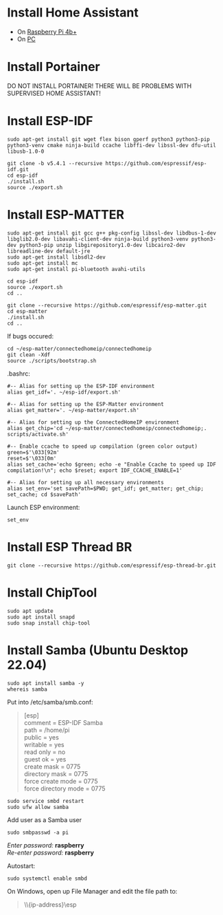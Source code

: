 # Install Home Assistant

- On [Raspberry Pi 4b+](HA-Ubuntu22Desktop_PC.md)  
- On [PC](HA-Ubuntu22Desktop_RP4.md)  

# Install Portainer
DO NOT INSTALL PORTAINER! THERE WILL BE PROBLEMS WITH SUPERVISED HOME ASSISTANT!  

# Install ESP-IDF
~~~
sudo apt-get install git wget flex bison gperf python3 python3-pip python3-venv cmake ninja-build ccache libffi-dev libssl-dev dfu-util libusb-1.0-0

git clone -b v5.4.1 --recursive https://github.com/espressif/esp-idf.git
cd esp-idf
./install.sh
source ./export.sh
~~~

# Install ESP-MATTER
~~~
sudo apt-get install git gcc g++ pkg-config libssl-dev libdbus-1-dev libglib2.0-dev libavahi-client-dev ninja-build python3-venv python3-dev python3-pip unzip libgirepository1.0-dev libcairo2-dev libreadline-dev default-jre
sudo apt-get install libsdl2-dev
sudo apt-get install mc
sudo apt-get install pi-bluetooth avahi-utils

cd esp-idf
source ./export.sh
cd ..

git clone --recursive https://github.com/espressif/esp-matter.git
cd esp-matter
./install.sh
cd ..
~~~
If bugs occured:
~~~
cd ~/esp-matter/connectedhomeip/connectedhomeip
git clean -Xdf
source ./scripts/bootstrap.sh
~~~

.bashrc:
~~~
#-- Alias for setting up the ESP-IDF environment
alias get_idf='. ~/esp-idf/export.sh'

#-- Alias for setting up the ESP-Matter environment
alias get_matter='. ~/esp-matter/export.sh'

#-- Alias for setting up the ConnectedHomeIP environment
alias get_chip='cd ~/esp-matter/connectedhomeip/connectedhomeip;. scripts/activate.sh'

#-- Enable ccache to speed up compilation (green color output)
green=$'\033[92m'
reset=$'\033[0m'
alias set_cache='echo $green; echo -e "Enable Ccache to speed up IDF compilation!\n"; echo $reset; export IDF_CCACHE_ENABLE=1'

#-- Alias for setting up all necessary environments
alias set_env='set savePath=$PWD; get_idf; get_matter; get_chip; set_cache; cd $savePath'
~~~
Launch ESP environment:
~~~
set_env
~~~

# Install ESP Thread BR
~~~
git clone --recursive https://github.com/espressif/esp-thread-br.git
~~~


# Install ChipTool
~~~
sudo apt update
sudo apt install snapd
sudo snap install chip-tool
~~~

# Install Samba (Ubuntu Desktop 22.04)
~~~
sudo apt install samba -y
whereis samba
~~~
Put into /etc/samba/smb.conf:  
> [esp]  
>    comment = ESP-IDF Samba  
>    path = /home/pi  
>    public = yes  
>    writable = yes  
>    read only = no  
>    guest ok = yes  
>    create mask = 0775  
>    directory mask = 0775  
>    force create mode = 0775  
>    force directory mode = 0775  
  
~~~
sudo service smbd restart
sudo ufw allow samba
~~~
Add user as a Samba user
~~~
sudo smbpasswd -a pi
~~~
*Enter password:* **raspberry**  
*Re-enter password:* **raspberry**  
  
Autostart:  
~~~
sudo systemctl enable smbd
~~~

On Windows, open up File Manager and edit the file path to:  
> \\\\{ip-address}\esp
